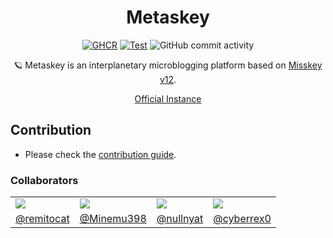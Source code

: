 <div align="center">

<h1>Metaskey</h1>

[![GHCR](https://github.com/sakura-tel/metaskey/actions/workflows/ghcr.yml/badge.svg)](https://github.com/sakura-tel/metaskey/actions/workflows/ghcr.yml)
[![Test](https://github.com/sakura-tel/metaskey/actions/workflows/test.yml/badge.svg)](https://github.com/sakura-tel/metaskey/actions/workflows/test.yml)
![GitHub commit activity](https://img.shields.io/github/commit-activity/w/sakura-tel/metaskey)

🪐 Metaskey is an interplanetary microblogging platform based on [Misskey v12](https://github.com/misskey-dev/misskey).

[Official Instance](https://metaskey.net)

</div>

## Contribution

- Please check the [contribution guide](CONTRIBUTING.md).

### Collaborators

<table>
 <tr>
  <td><img src="https://avatars.githubusercontent.com/u/79707512?s=120&v=4"></img></td>
	<td><img src="https://avatars.githubusercontent.com/u/44996819?s=120&v=4"></img></td>
	<td><img src="https://avatars.githubusercontent.com/u/89781396?s=120&v=4"></img></td>
	<td><img src="https://avatars.githubusercontent.com/u/26585194?s=120&v=4"></img></td>
 </tr>
 <tr>
	<td align="center"><a href="https://github.com/remitocat">@remitocat</a></td>
  <td align="center"><a href="https://github.com/Minemu398">@Minemu398</a></td>
	<td align="center"><a href="https://github.com/nullnyat">@nullnyat</a></td>
	<td align="center"><a href="https://github.com/remitocat">@cyberrex0</a></td>
 </tr>
</table>
